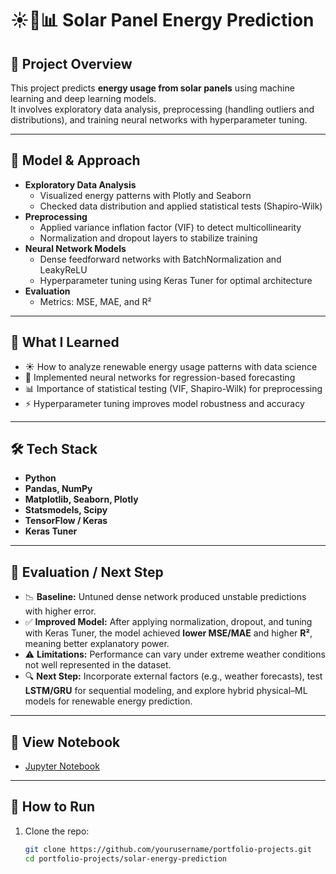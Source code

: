 # ☀️🔋📊 Solar Panel Energy Prediction

## 📂 Project Overview
This project predicts **energy usage from solar panels** using machine learning and deep learning models.  
It involves exploratory data analysis, preprocessing (handling outliers and distributions), and training neural networks with hyperparameter tuning.

---

## 🤖 Model & Approach
- **Exploratory Data Analysis**
  - Visualized energy patterns with Plotly and Seaborn
  - Checked data distribution and applied statistical tests (Shapiro-Wilk)
- **Preprocessing**
  - Applied variance inflation factor (VIF) to detect multicollinearity
  - Normalization and dropout layers to stabilize training
- **Neural Network Models**
  - Dense feedforward networks with BatchNormalization and LeakyReLU
  - Hyperparameter tuning using Keras Tuner for optimal architecture
- **Evaluation**
  - Metrics: MSE, MAE, and R²

---

## 🎯 What I Learned
- ☀️ How to analyze renewable energy usage patterns with data science  
- 🔋 Implemented neural networks for regression-based forecasting  
- 📊 Importance of statistical testing (VIF, Shapiro-Wilk) for preprocessing  
- ⚡ Hyperparameter tuning improves model robustness and accuracy  

---

## 🛠 Tech Stack
- **Python**
- **Pandas, NumPy**
- **Matplotlib, Seaborn, Plotly**
- **Statsmodels, Scipy**
- **TensorFlow / Keras**
- **Keras Tuner**

---

## 📌 Evaluation / Next Step
- 📉 **Baseline:** Untuned dense network produced unstable predictions with higher error.  
- ✅ **Improved Model:** After applying normalization, dropout, and tuning with Keras Tuner, the model achieved **lower MSE/MAE** and higher **R²**, meaning better explanatory power.  
- ⚠️ **Limitations:** Performance can vary under extreme weather conditions not well represented in the dataset.  
- 🔍 **Next Step:** Incorporate external factors (e.g., weather forecasts), test **LSTM/GRU** for sequential modeling, and explore hybrid physical–ML models for renewable energy prediction.  

---

## 🔗 View Notebook
- [Jupyter Notebook](notebook.ipynb)

---

## 🚀 How to Run
1. Clone the repo:  
   ```bash
   git clone https://github.com/yourusername/portfolio-projects.git
   cd portfolio-projects/solar-energy-prediction


